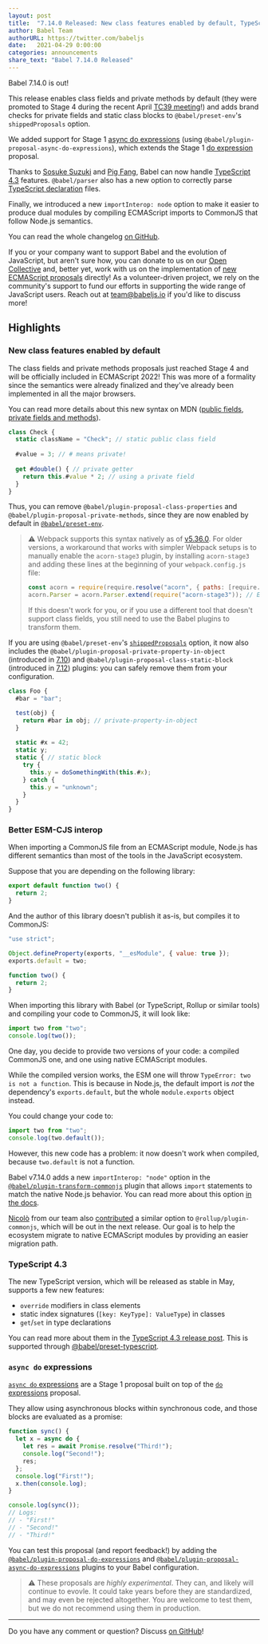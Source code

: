 ```yaml
---
layout: post
title:  "7.14.0 Released: New class features enabled by default, TypeScript 4.3, and better CommonJS interop"
author: Babel Team
authorURL: https://twitter.com/babeljs
date:   2021-04-29 0:00:00
categories: announcements
share_text: "Babel 7.14.0 Released"
---
```


Babel 7.14.0 is out!

This release enables class fields and private methods by default (they were promoted to Stage 4 during the recent April [TC39 meeting](https://github.com/tc39/agendas/blob/master/2021/04.md)!) and adds brand checks for private fields and static class blocks to `@babel/preset-env`'s `shippedProposals` option.

We added support for Stage 1 [async do expressions](https://github.com/tc39/proposal-async-do-expressions) (using `@babel/plugin-proposal-async-do-expressions`), which extends the Stage 1 [do expression](https://github.com/tc39/proposal-do-expressions) proposal.

Thanks to [Sosuke Suzuki](https://github.com/sosukesuzuki) and [Pig Fang](https://github.com/g-plane), Babel can now handle [TypeScript 4.3](https://devblogs.microsoft.com/typescript/announcing-typescript-4-3-beta/) features. `@babel/parser`  also has a new option to correctly parse [TypeScript declaration](https://www.typescriptlang.org/docs/handbook/declaration-files/introduction.html) files.

Finally, we introduced a new `importInterop: node` option to make it easier to produce dual modules by compiling ECMAScript imports to CommonJS that follow Node.js semantics.

You can read the whole changelog [on GitHub](https://github.com/babel/babel/releases/tag/v7.14.0).

<!-- truncate -->

If you or your company want to support Babel and the evolution of JavaScript, but aren't sure how, you can donate to us on our [Open Collective](https://opencollective.com/babel) and, better yet, work with us on the implementation of [new ECMAScript proposals](https://github.com/babel/proposals) directly! As a volunteer-driven project, we rely on the community's support to fund our efforts in supporting the wide range of JavaScript users. Reach out at [team@babeljs.io](mailto:team@babeljs.io) if you'd like to discuss more!

## Highlights

### New class features enabled by default

The class fields and private methods proposals just reached Stage 4 and will be officially included in ECMAScript 2022! This was more of a formality since the semantics were already finalized and they've already been implemented in all the major browsers.

You can read more details about this new syntax on MDN ([public fields](https://developer.mozilla.org/en-US/docs/Web/JavaScript/Reference/Classes/Public_class_fields), [private fields and methods](https://developer.mozilla.org/en-US/docs/Web/JavaScript/Reference/Classes/Private_class_fields)).

```javascript
class Check {
  static className = "Check"; // static public class field
  
  #value = 3; // # means private!
  
  get #double() { // private getter
    return this.#value * 2; // using a private field
  }
}
```

Thus, you can remove `@babel/plugin-proposal-class-properties` and `@babel/plugin-proposal-private-methods`, since they are now enabled by default in [`@babel/preset-env`](https://babeljs.io/docs/en/babel-preset-env).

> ⚠️ Webpack supports this syntax natively as of [v5.36.0](https://github.com/webpack/webpack/releases/tag/v5.36.0).
> For older versions, a workaround that works with simpler Webpack setups is to manually enable the `acorn-stage3` plugin, by installing `acorn-stage3` and adding these lines at the beginning of your `webpack.config.js` file:
> ```js
> const acorn = require(require.resolve("acorn", { paths: [require.resolve("webpack")] })); // Require webpack's acorn dependency
> acorn.Parser = acorn.Parser.extend(require("acorn-stage3")); // Enable the Stage 3 plugin
> ```
> If this doesn't work for you, or if you use a different tool that doesn't support class fields, you still need to use the Babel plugins to transform them.
<!-- Tested at https://github.com/nicolo-ribaudo/romajs-todo-app/blob/d5e38f2189d0ed7a7cf87cd2c35de5b4af7d2f6a/webpack.config.js#L6 -->

If you are using `@babel/preset-env`'s [`shippedProposals`](https://babeljs.io/docs/en/babel-preset-env#shippedproposals) option, it now also includes the `@babel/plugin-proposal-private-property-in-object` (introduced in [7.10](https://babel.dev/blog/2020/05/25/7.10.0#private-fields-in-in-11372httpsgithubcombabelbabelpull11372)) and `@babel/plugin-proposal-class-static-block` (introduced in [7.12](https://babel.dev/blog/2020/10/15/7.12.0#class-static-blocks-12079httpsgithubcombabelbabelpull12079-12143httpsgithubcombabelbabelpull12143)) plugins: you can safely remove them from your configuration.

```js
class Foo {
  #bar = "bar";

  test(obj) {
    return #bar in obj; // private-property-in-object
  }
  
  static #x = 42;
  static y;
  static { // static block
    try {
      this.y = doSomethingWith(this.#x);
    } catch {
      this.y = "unknown";
    }
  }
}
```

### Better ESM-CJS interop

When importing a CommonJS file from an ECMAScript module, Node.js has different semantics than most of the tools in the JavaScript ecosystem.

Suppose that you are depending on the following library:

```js
export default function two() {
  return 2;
}
```

And the author of this library doesn't publish it as-is, but compiles it to CommonJS:

```js
"use strict";

Object.defineProperty(exports, "__esModule", { value: true });
exports.default = two;

function two() {
  return 2;
}
```

When importing this library with Babel (or TypeScript, Rollup or similar tools) and compiling your code to CommonJS, it will look like:

```js
import two from "two";
console.log(two());
```

One day, you decide to provide two versions of your code: a compiled CommonJS one, and one using native ECMAScript modules.

While the compiled version works, the ESM one will throw `TypeError: two is not a function`. This is because in Node.js, the default import is _not_ the dependency's `exports.default`, but the whole `module.exports` object instead.

You could change your code to:

```js
import two from "two";
console.log(two.default());
```

However, this new code has a problem: it now doesn't work when compiled, because `two.default` is not a function.

Babel v7.14.0 adds a new `importInterop: "node"` option in the [`@babel/plugin-transform-commonjs`](https://babeljs.io/docs/en/babel-plugin-transform-commonjs) plugin that allows `import` statements to match the native Node.js behavior. You can read more about this option [in the docs](https://babeljs.io/docs/en/babel-plugin-transform-modules-commonjs#importInterop).

[Nicolò](https://github.com/nicolo-ribaudo) from our team also [contributed](https://github.com/rollup/plugins/pull/838) a similar option to `@rollup/plugin-commonjs`, which will be out in the next release. Our goal is to help the ecosystem migrate to native ECMAScript modules by providing an easier migration path.

### TypeScript 4.3

The new TypeScript version, which will be released as stable in May, supports a few new features:

- `override` modifiers in class elements
- static index signatures (`[key: KeyType]: ValueType`) in classes
- `get`/`set` in type declarations

You can read more about them in the [TypeScript 4.3 release post](https://devblogs.microsoft.com/typescript/announcing-typescript-4-3/). This is supported through [@babel/preset-typescript](https://babeljs.io/docs/en/babel-preset-typescript).

### `async do` expressions

[`async do` expressions](https://github.com/tc39/proposal-async-do-expressions) are a Stage 1 proposal built on top of the [`do` expressions](https://github.com/tc39/proposal-do-expressions) proposal.

They allow using asynchronous blocks within synchronous code, and those blocks are evaluated as a promise:

```js
function sync() {
  let x = async do {
    let res = await Promise.resolve("Third!");
    console.log("Second!");
    res;
  };
  console.log("First!");
  x.then(console.log);
}

console.log(sync());
// Logs:
// - "First!"
// - "Second!"
// - "Third!"
```

You can test this proposal (and report feedback!) by adding the [`@babel/plugin-proposal-do-expressions`](https://babeljs.io/docs/en/babel-plugin-proposal-do-expressions) and [`@babel/plugin-proposal-async-do-expressions`](https://babeljs.io/docs/en/babel-plugin-proposal-async-do-expressions) plugins to your Babel configuration.

> ⚠️ These proposals are _highly experimental_. They can, and likely will continue to evovle. It could take years before they are standardized, and may even be rejected altogether. You are welcome to test them, but we do not recommend using them in production.

---

Do you have any comment or question? Discuss [on GitHub](https://github.com/babel/babel/discussions/13230)!

